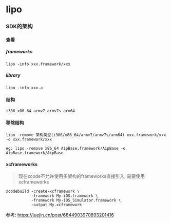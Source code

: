 # lipo



### SDK的架构

#### 查看

##### frameworks

```
lipo -info xxx.framework/xxx
```

##### library

```
lipo -info xxx.a
```

#### 结构

```
i386 x86_64 armv7 armv7s arm64
```



#### 移除结构

```
lipo -remove 架构类型(i386/x86_64/armv7/armv7s/arm64) xxx.framework/xxx -o xxx.framework/xxx

eg: lipo -remove x86_64 AipBase.framework/AipBase -o AipBase.framework/AipBase
```



#### xcframeworks

> 现在xcode不允许使用多架构的frameworks直接引入, 需要使用xcframeworks

```
xcodebuild -create-xcframework \
           -framework My-iOS.framework \
           -framework My-iOS_Simulator.framework \
           -output My.xcframework
```



参考: https://juejin.cn/post/6844903970893201416